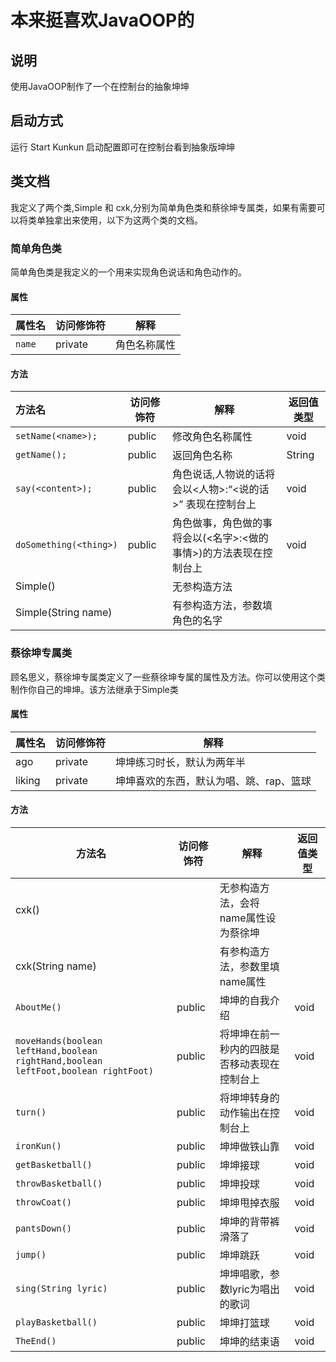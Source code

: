 # 本来挺喜欢JavaOOP的

## 说明

使用JavaOOP制作了一个在控制台的抽象坤坤

## 启动方式

运行 Start Kunkun 启动配置即可在控制台看到抽象版坤坤

## 类文档

我定义了两个类,Simple 和 cxk,分别为简单角色类和蔡徐坤专属类，如果有需要可以将类单独拿出来使用，以下为这两个类的文档。

### 简单角色类

简单角色类是我定义的一个用来实现角色说话和角色动作的。
#### 属性
| 属性名 | 访问修饰符 | 解释         |
| :----- | ---------- | ------------ |
| `name` | private    | 角色名称属性 |

#### 方法
| 方法名                 | 访问修饰符 | 解释                                                         | 返回值类型 |
| :--------------------- | ---------- | ------------------------------------------------------------ | ---------- |
| `setName(<name>);`     | public     | 修改角色名称属性                                             | void       |
| `getName();`           | public     | 返回角色名称                                                 | String     |
| `say(<content>);`      | public     | 角色说话,人物说的话将会以<人物>:“<说的话>” 表现在控制台上    | void       |
| `doSomething(<thing>)` | public     | 角色做事，角色做的事将会以(<名字>:<做的事情>)的方法表现在控制台上 | void       |
|Simple()||无参构造方法||
|Simple(String name)||有参构造方法，参数填角色的名字||


### 蔡徐坤专属类

顾名思义，蔡徐坤专属类定义了一些蔡徐坤专属的属性及方法。你可以使用这个类制作你自己的坤坤。该方法继承于Simple类

#### 属性

| 属性名 | 访问修饰符 | 解释                                    |
| ------ | ---------- | --------------------------------------- |
| ago    | private    | 坤坤练习时长，默认为两年半              |
| liking | private    | 坤坤喜欢的东西，默认为唱、跳、rap、篮球 |

#### 方法

| 方法名                                                                                | 访问修饰符  | 解释                     | 返回值类型 |
|------------------------------------------------------------------------------------|--------|------------------------|-------|
| cxk()                                                                              |        | 无参构造方法，会将name属性设为蔡徐坤   |       |
| cxk(String name)                                                                   |        | 有参构造方法，参数里填name属性      |       |
| `AboutMe()`                                                                        | public | 坤坤的自我介绍                | void  |
| `moveHands(boolean leftHand,boolean rightHand,boolean leftFoot,boolean rightFoot)` | public | 将坤坤在前一秒内的四肢是否移动表现在控制台上 | void  |
| `turn()`                                                                           | public | 将坤坤转身的动作输出在控制台上        | void  |
| `ironKun()`                                                                        | public | 坤坤做铁山靠                 | void  |
| `getBasketball()`                                                                  | public | 坤坤接球                   | void  |
| `throwBasketball()`                                                                | public | 坤坤投球                   | void  |
| `throwCoat()`                                                                      | public | 坤坤甩掉衣服                 | void  |
| `pantsDown()`                                                                      | public | 坤坤的背带裤滑落了              | void  |
| `jump()`                                                                           | public | 坤坤跳跃                   | void  |
|`sing(String lyric)`|public|坤坤唱歌，参数lyric为唱出的歌词|void|
|`playBasketball()`|public|坤坤打篮球|void|
|`TheEnd()`|public|坤坤的结束语|void|